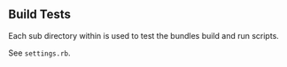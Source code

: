 Build Tests
-----------

Each sub directory within is used to test the bundles build and run scripts.

See `settings.rb`.